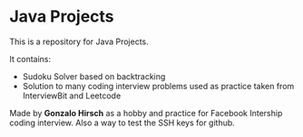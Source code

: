 # Java Projects

This is a repository for Java Projects.

It contains:
 - Sudoku Solver based on backtracking
 - Solution to many coding interview problems used as practice taken from InterviewBit and Leetcode

Made by **Gonzalo Hirsch** as a hobby and practice for Facebook Intership coding interview. Also a way to test the SSH keys for github.
